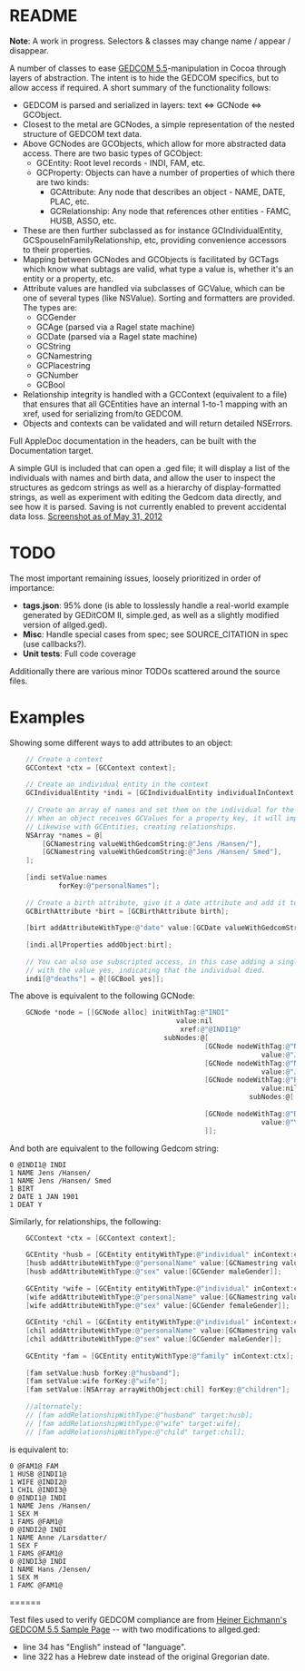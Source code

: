 # README #

**Note**: A work in progress. Selectors & classes may change name / appear / disappear.

A number of classes to ease [GEDCOM 5.5](http://www.gedcom.net/0g/gedcom55/)-manipulation in Cocoa through layers of abstraction. The intent is to hide the GEDCOM specifics, but to allow access if required. A short summary of the functionality follows:

* GEDCOM is parsed and serialized in layers: text <=> GCNode <=> GCObject.
* Closest to the metal are GCNodes, a simple representation of the nested structure of GEDCOM text data.
* Above GCNodes are GCObjects, which allow for more abstracted data access. There are two basic types of GCObject:
    - GCEntity: Root level records - INDI, FAM, etc.
    - GCProperty: Objects can have a number of properties of which there are two kinds:
        * GCAttribute: Any node that describes an object - NAME, DATE, PLAC, etc.
        * GCRelationship: Any node that references other entities - FAMC, HUSB, ASSO, etc.
* These are then further subclassed as for instance GCIndividualEntity, GCSpouseInFamilyRelationship, etc, providing convenience accessors to their properties.
* Mapping between GCNodes and GCObjects is facilitated by GCTags which know what subtags are valid, what type a value is, whether it's an entity or a property, etc.
* Attribute values are handled via subclasses of GCValue, which can be one of several types (like NSValue). Sorting and formatters are provided. The types are:
    - GCGender
    - GCAge (parsed via a Ragel state machine)
    - GCDate (parsed via a Ragel state machine)
    - GCString
    - GCNamestring
    - GCPlacestring
    - GCNumber
    - GCBool
* Relationship integrity is handled with a GCContext (equivalent to a file) that ensures that all GCEntities have an internal 1-to-1 mapping with an xref, used for serializing from/to GEDCOM.
* Objects and contexts can be validated and will return detailed NSErrors.

Full AppleDoc documentation in the headers, can be built with the Documentation target.

A simple GUI is included that can open a .ged file; it will display a list of the individuals with names and birth data, and allow the user to inspect the structures as gedcom strings as well as a hierarchy of display-formatted strings, as well as experiment with editing the Gedcom data directly, and see how it is parsed. Saving is not currently enabled to prevent accidental data loss. [Screenshot as of May 31, 2012](https://github.com/mikkelee/Gedcom-Framework/raw/master/screenshot.png)

# TODO #

The most important remaining issues, loosely prioritized in order of importance:

* **tags.json**: 95% done (is able to losslessly handle a real-world example generated by GEDitCOM II, simple.ged, as well as a slightly modified version of allged.ged).
* **Misc**: Handle special cases from spec; see SOURCE_CITATION in spec (use callbacks?).
* **Unit tests**: Full code coverage

Additionally there are various minor TODOs scattered around the source files.

# Examples #

Showing some different ways to add attributes to an object:

``` objective-c
    // Create a context
	GCContext *ctx = [GCContext context];
	
    // Create an individual entity in the context
    GCIndividualEntity *indi = [GCIndividualEntity individualInContext:ctx];
    
    // Create an array of names and set them on the individual for the property key "personalNames".
    // When an object receives GCValues for a property key, it will implicitly create attributes.
    // Likewise with GCEntities, creating relationships.
    NSArray *names = @[
        [GCNamestring valueWithGedcomString:@"Jens /Hansen/"], 
        [GCNamestring valueWithGedcomString:@"Jens /Hansen/ Smed"], 
    ];
    
    [indi setValue:names 
            forKey:@"personalNames"];
	
    // Create a birth attribute, give it a date attribute and add it to the individual
	GCBirthAttribute *birt = [GCBirthAttribute birth];
    
	[birt addAttributeWithType:@"date" value:[GCDate valueWithGedcomString:@"1 JAN 1901"]];
    
    [indi.allProperties addObject:birt];
    
    // You can also use subscripted access, in this case adding a single death attribute
    // with the value yes, indicating that the individual died.
    indi[@"deaths"] = @[[GCBool yes]];
```

The above is equivalent to the following GCNode:

``` objective-c
    GCNode *node = [[GCNode alloc] initWithTag:@"INDI" 
                                         value:nil
                                          xref:@"@INDI1@"
                                      subNodes:@[
                                                [GCNode nodeWithTag:@"NAME"
                                                              value:@"Jens /Hansen/"],
                                                [GCNode nodeWithTag:@"NAME"
                                                              value:@"Jens /Hansen/ Smed"],
                                                [GCNode nodeWithTag:@"BIRT"
                                                              value:nil
                                                           subNodes:@[ [GCNode nodeWithTag:@"DATE"
                                                                                     value:@"1 JAN 1901"] ]],
                                                [GCNode nodeWithTag:@"DEAT" 
                                                              value:@"Y"],
                                                ]];
```

And both are equivalent to the following Gedcom string:

```
0 @INDI1@ INDI
1 NAME Jens /Hansen/
1 NAME Jens /Hansen/ Smed
1 BIRT
2 DATE 1 JAN 1901
1 DEAT Y
```

Similarly, for relationships, the following:

```objective-c
	GCContext *ctx = [GCContext context];
	
	GCEntity *husb = [GCEntity entityWithType:@"individual" inContext:ctx];
	[husb addAttributeWithType:@"personalName" value:[GCNamestring valueWithGedcomString:@"Jens /Hansen/"]];
	[husb addAttributeWithType:@"sex" value:[GCGender maleGender]];
	
	GCEntity *wife = [GCEntity entityWithType:@"individual" inContext:ctx];
	[wife addAttributeWithType:@"personalName" value:[GCNamestring valueWithGedcomString:@"Anne /Larsdatter/"]];
	[wife addAttributeWithType:@"sex" value:[GCGender femaleGender]];
	
	GCEntity *chil = [GCEntity entityWithType:@"individual" inContext:ctx];
	[chil addAttributeWithType:@"personalName" value:[GCNamestring valueWithGedcomString:@"Hans /Jensen/"]];
	[chil addAttributeWithType:@"sex" value:[GCGender maleGender]];
	
    GCEntity *fam = [GCEntity entityWithType:@"family" inContext:ctx];
    
    [fam setValue:husb forKey:@"husband"];
    [fam setValue:wife forKey:@"wife"];
    [fam setValue:[NSArray arrayWithObject:chil] forKey:@"children"];
    
    //alternately:
	// [fam addRelationshipWithType:@"husband" target:husb];
	// [fam addRelationshipWithType:@"wife" target:wife];
	// [fam addRelationshipWithType:@"child" target:chil];
```

is equivalent to:

```
0 @FAM1@ FAM
1 HUSB @INDI1@
1 WIFE @INDI2@
1 CHIL @INDI3@
0 @INDI1@ INDI
1 NAME Jens /Hansen/
1 SEX M
1 FAMS @FAM1@
0 @INDI2@ INDI
1 NAME Anne /Larsdatter/
1 SEX F
1 FAMS @FAM1@
0 @INDI3@ INDI
1 NAME Hans /Jensen/
1 SEX M
1 FAMC @FAM1@
```

======

Test files used to verify GEDCOM compliance are from [Heiner Eichmann's GEDCOM 5.5 Sample Page](http://www.heiner-eichmann.de/gedcom/gedcom.htm) -- with two modifications to allged.ged:
- line 34 has "English" instead of "language".
- line 322 has a Hebrew date instead of the original Gregorian date.
